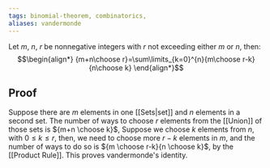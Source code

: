 ```yaml
---
tags: binomial-theorem, combinatorics,
aliases: vandermonde
---
```

Let $m$, $n$, $r$ be nonnegative integers with $r$ not exceeding either $m$ or $n$, then:
$$\begin{align*}
{m+n\choose r}=\sum\limits_{k=0}^{n}{m\choose r-k}{n\choose k}
\end{align*}$$
## Proof
Suppose there are $m$ elements in one [[Sets|set]] and $n$ elements in a second set. The number of ways to choose $r$ elements from the [[Union]] of those sets is ${m+n \choose k}$, Suppose we choose $k$ elements from $n$, with $0 \le k \le r$, then, we need to choose more $r-k$ elements in $m$, and the number of ways to do so is ${m \choose r-k}{n \choose k}$, by the [[Product Rule]].
This proves vandermonde's identity.